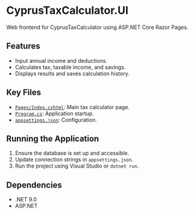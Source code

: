 # CyprusTaxCalculator.UI

Web frontend for CyprusTaxCalculator using ASP.NET Core Razor Pages.

## Features

- Input annual income and deductions.
- Calculates tax, taxable income, and savings.
- Displays results and saves calculation history.

## Key Files

- [`Pages/Index.cshtml`](Pages/Index.cshtml): Main tax calculator page.
- [`Program.cs`](Program.cs): Application startup.
- [`appsettings.json`](appsettings.json): Configuration.

## Running the Application

1. Ensure the database is set up and accessible.
2. Update connection strings in `appsettings.json`.
3. Run the project using Visual Studio or `dotnet run`.

## Dependencies

- .NET 9.0
- ASP.NET